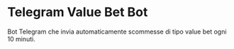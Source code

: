 # Telegram Value Bet Bot
Bot Telegram che invia automaticamente scommesse di tipo value bet ogni 10 minuti.
